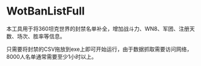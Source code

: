 # WotBanListFull

本工具用于将360坦克世界的封禁名单补全，增加战斗力、WN8、军团、注册天数、场次、胜率等信息。

只需要将封禁的CSV拖放到exe上即可开始运行，由于数据抓取需要访问网络，8000人名单通常需要至少1小时以上。
